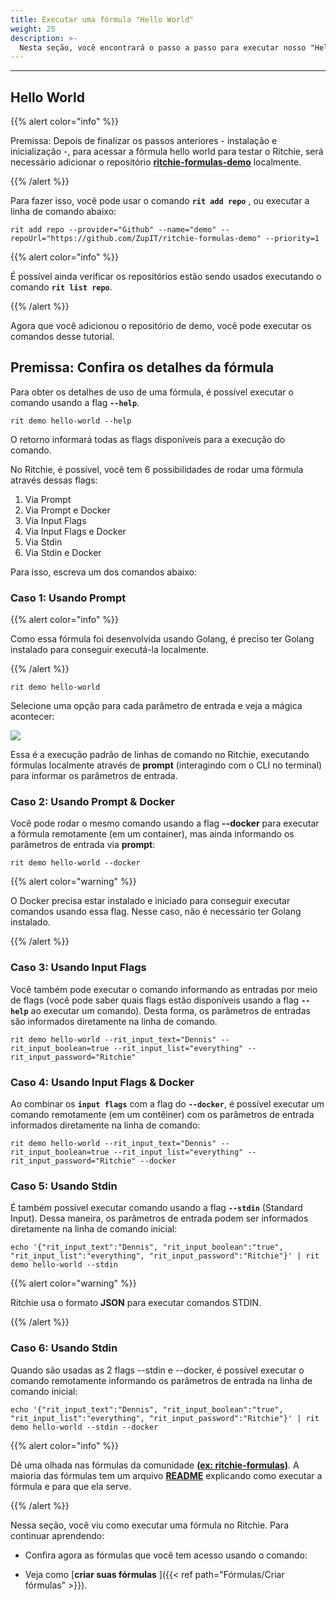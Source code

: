 ```yaml
---
title: Executar uma fórmula "Hello World"
weight: 25
description: >-
  Nesta seção, você encontrará o passo a passo para executar nosso "Hello World".
---
```


---

## Hello World

{{% alert color="info" %}}

 Premissa: Depois de finalizar os passos anteriores - instalação e inicialização -, para acessar a fórmula hello world para testar o Ritchie, será necessário adicionar o repositório [**ritchie-formulas-demo**](https://github.com/ZupIT/ritchie-formulas-demo) localmente.

{{% /alert %}}

Para fazer isso, você pode usar o comando **`rit add repo`** , ou executar a linha de comando abaixo:

```text
rit add repo --provider="Github" --name="demo" --repoUrl="https://github.com/ZupIT/ritchie-formulas-demo" --priority=1
```

{{% alert color="info" %}}

  É possível ainda verificar os repositórios estão sendo usados executando o comando **`rit list repo`**.

{{% /alert %}}

Agora que você adicionou o repositório de demo, você pode executar os comandos desse tutorial.

## Premissa: Confira os detalhes da fórmula

Para obter os detalhes de uso de uma fórmula, é possível executar o comando usando a flag **`--help`**.

```text
rit demo hello-world --help
```
O retorno informará todas as flags disponíveis para a execução do comando.

No Ritchie, é possível, você tem 6 possibilidades de rodar uma fórmula através dessas flags:
1. Via Prompt
2. Via Prompt e Docker
3. Via Input Flags
4. Via Input Flags e Docker
5. Via Stdin
6. Via Stdin e Docker

Para isso, escreva um dos comandos abaixo:

### **Caso 1:** Usando Prompt

{{% alert color="info" %}}

  Como essa fórmula foi desenvolvida usando Golang, é preciso ter Golang instalado para conseguir executá-la localmente.

{{% /alert %}}

```text
rit demo hello-world
```
Selecione uma opção para cada parâmetro de entrada e veja a mágica acontecer:

![](/shared/rit-helloworld-prompt.gif)

Essa é a execução padrão de linhas de comando no Ritchie, executando fórmulas localmente através de **prompt** (interagindo com o CLI no terminal) para informar os parâmetros de entrada.

### **Caso 2:** Usando Prompt & Docker

Você pode rodar o mesmo comando usando a flag **--docker** para executar a fórmula remotamente (em um container), mas ainda informando os parâmetros de entrada via **prompt**:

```text
rit demo hello-world --docker
```

{{% alert color="warning" %}}

  O Docker precisa estar instalado e iniciado para conseguir executar comandos usando essa flag.
  Nesse caso, não é necessário ter Golang instalado.

{{% /alert %}}

### **Caso 3:** Usando Input Flags

Você também pode executar o comando informando as entradas por meio de flags (você pode saber quais flags estão disponíveis usando a flag **`--help`** ao executar um comando). Desta forma, os parâmetros de entradas são informados diretamente na linha de comando.

```text
rit demo hello-world --rit_input_text="Dennis" --rit_input_boolean=true --rit_input_list="everything" --rit_input_password="Ritchie"
```

### **Caso 4:** Usando Input Flags & Docker

Ao combinar os **`input flags`** com a flag do **`--docker`**, é possível executar um comando remotamente (em um contêiner) com os parâmetros de entrada informados diretamente na linha de comando:

```text
rit demo hello-world --rit_input_text="Dennis" --rit_input_boolean=true --rit_input_list="everything" --rit_input_password="Ritchie" --docker
```

### **Caso 5:** Usando Stdin

É também possível executar comando usando a flag **`--stdin`** (Standard Input). Dessa maneira, os parâmetros de entrada podem ser informados diretamente na linha de comando inicial:

```text
echo '{"rit_input_text":"Dennis", "rit_input_boolean":"true", "rit_input_list":"everything", "rit_input_password":"Ritchie"}' | rit demo hello-world --stdin
```
{{% alert color="warning" %}}

  Ritchie usa o formato **JSON** para executar comandos STDIN.

{{% /alert %}}

### **Caso 6:** Usando Stdin

Quando são usadas as 2 flags --stdin e --docker, é possível executar o comando remotamente informando os parâmetros de entrada na linha de comando inicial:

```text
echo '{"rit_input_text":"Dennis", "rit_input_boolean":"true", "rit_input_list":"everything", "rit_input_password":"Ritchie"}' | rit demo hello-world --stdin --docker
```
{{% alert color="info" %}}

  Dê uma olhada nas fórmulas da comunidade [**(ex: ritchie-formulas)**](https://github.com/ZupIT/ritchie-formulas).
  A maioria das fórmulas tem um arquivo [**README**](https://github.com/ZupIT/ritchie-formulas#readme) explicando como executar a fórmula e para que ela serve.

{{% /alert %}}

Nessa seção, você viu como executar uma fórmula no Ritchie. Para continuar aprendendo:

- Confira agora as fórmulas que você tem acesso usando o comando:

- Veja como [**criar suas fórmulas** ]({{< ref path="Fórmulas/Criar fórmulas" >}}).
